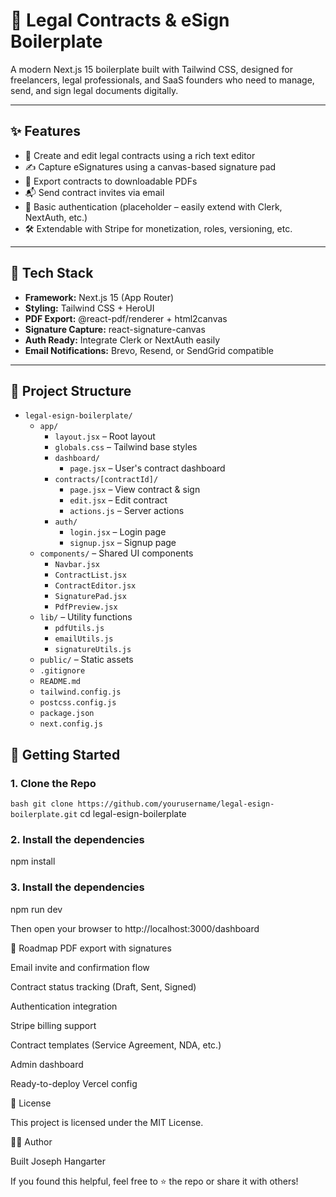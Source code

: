 # 📄 Legal Contracts & eSign Boilerplate

A modern Next.js 15 boilerplate built with Tailwind CSS, designed for freelancers, legal professionals, and SaaS founders who need to manage, send, and sign legal documents digitally.

---

## ✨ Features

- 🧾 Create and edit legal contracts using a rich text editor
- ✍️ Capture eSignatures using a canvas-based signature pad
- 📄 Export contracts to downloadable PDFs
- 📬 Send contract invites via email
- 👤 Basic authentication (placeholder – easily extend with Clerk, NextAuth, etc.)
- 🛠️ Extendable with Stripe for monetization, roles, versioning, etc.

---

## 🧱 Tech Stack

- **Framework:** Next.js 15 (App Router)
- **Styling:** Tailwind CSS + HeroUI
- **PDF Export:** @react-pdf/renderer + html2canvas
- **Signature Capture:** react-signature-canvas
- **Auth Ready:** Integrate Clerk or NextAuth easily
- **Email Notifications:** Brevo, Resend, or SendGrid compatible

---

## 📁 Project Structure

- `legal-esign-boilerplate/`
  - `app/`
    - `layout.jsx` – Root layout
    - `globals.css` – Tailwind base styles
    - `dashboard/`
      - `page.jsx` – User's contract dashboard
    - `contracts/[contractId]/`
      - `page.jsx` – View contract & sign
      - `edit.jsx` – Edit contract
      - `actions.js` – Server actions
    - `auth/`
      - `login.jsx` – Login page
      - `signup.jsx` – Signup page
  - `components/` – Shared UI components
    - `Navbar.jsx`
    - `ContractList.jsx`
    - `ContractEditor.jsx`
    - `SignaturePad.jsx`
    - `PdfPreview.jsx`
  - `lib/` – Utility functions
    - `pdfUtils.js`
    - `emailUtils.js`
    - `signatureUtils.js`
  - `public/` – Static assets
  - `.gitignore`
  - `README.md`
  - `tailwind.config.js`
  - `postcss.config.js`
  - `package.json`
  - `next.config.js`

## 🚀 Getting Started

### 1. Clone the Repo

```bash git clone https://github.com/yourusername/legal-esign-boilerplate.git```
cd legal-esign-boilerplate

### 2.  Install the dependencies

npm install

### 3.  Install the dependencies

npm run dev

Then open your browser to http://localhost:3000/dashboard

📌 Roadmap
 PDF export with signatures

 Email invite and confirmation flow

 Contract status tracking (Draft, Sent, Signed)

 Authentication integration

 Stripe billing support

 Contract templates (Service Agreement, NDA, etc.)

 Admin dashboard

 Ready-to-deploy Vercel config

📄 License

This project is licensed under the MIT License.

🙋‍♂️ Author

Built Joseph Hangarter

If you found this helpful, feel free to ⭐ the repo or share it with others!